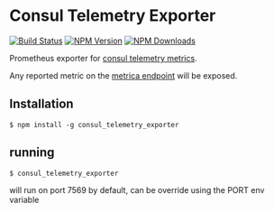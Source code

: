 # Consul Telemetry Exporter
[![Build Status](https://api.travis-ci.org/SWCE/consul_telemetry_exporter.js.svg?branch=master)](http://travis-ci.org/SWCE/consul_telemetry_exporter.js)
[![NPM Version](http://img.shields.io/npm/v/consul_telemetry_exporter.svg?style=flat)](https://www.npmjs.org/package/consul_telemetry_exporter)
[![NPM Downloads](https://img.shields.io/npm/dm/consul_telemetry_exporter.svg?style=flat)](https://www.npmjs.org/package/consul_telemetry_exporter)

Prometheus exporter for [consul telemetry metrics](https://www.consul.io/docs/agent/telemetry.html).

Any reported metric on the [metrica endpoint](https://www.consul.io/api/agent.html#view-metrics) will be exposed.

## Installation

    $ npm install -g consul_telemetry_exporter

## running

    $ consul_telemetry_exporter

will run on port 7569 by default, can be override using the PORT env variable
